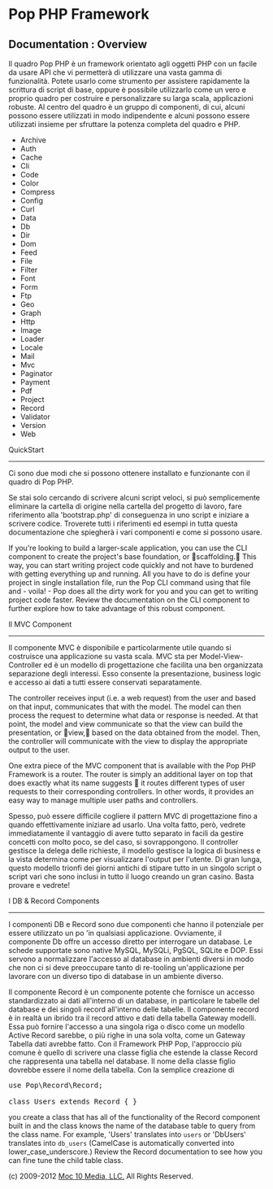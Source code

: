 Pop PHP Framework
=================

Documentation : Overview
------------------------

Il quadro Pop PHP è un framework orientato agli oggetti PHP con un facile da usare API che vi permetterà di utilizzare una vasta gamma di funzionalità. Potete usarlo come strumento per assistere rapidamente la scrittura di script di base, oppure è possibile utilizzarlo come un vero e proprio quadro per costruire e personalizzare su larga scala, applicazioni robuste. Al centro del quadro è un gruppo di componenti, di cui, alcuni possono essere utilizzati in modo indipendente e alcuni possono essere utilizzati insieme per sfruttare la potenza completa del quadro e PHP.


* Archive
* Auth
* Cache
* Cli
* Code
* Color
* Compress
* Config
* Curl
* Data
* Db
* Dir
* Dom
* Feed
* File
* Filter
* Font
* Form
* Ftp
* Geo
* Graph
* Http
* Image
* Loader
* Locale
* Mail
* Mvc
* Paginator
* Payment
* Pdf
* Project
* Record
* Validator
* Version
* Web

QuickStart

----------

Ci sono due modi che si possono ottenere installato e funzionante con il quadro di Pop PHP.


Se stai solo cercando di scrivere alcuni script veloci, si può semplicemente eliminare la cartella di origine nella cartella del progetto di lavoro, fare riferimento alla 'bootstrap.php' di conseguenza in uno script e iniziare a scrivere codice. Troverete tutti i riferimenti ed esempi in tutta questa documentazione che spiegherà i vari componenti e come si possono usare.


If you're looking to build a larger-scale application, you can use the CLI component to create the project's base foundation, or scaffolding. This way, you can start writing project code quickly and not have to burdened with getting everything up and running. All you have to do is define your project in single installation file, run the Pop CLI command using that file and - voila! - Pop does all the dirty work for you and you can get to writing project code faster. Review the documentation on the CLI component to further explore how to take advantage of this robust component.

Il MVC Component

-----------------

Il componente MVC è disponibile e particolarmente utile quando si costruisce una applicazione su vasta scala. MVC sta per Model-View-Controller ed è un modello di progettazione che facilita una ben organizzata separazione degli interessi. Esso consente la presentazione, business logic e accesso ai dati a tutti essere conservati separatamente.


The controller receives input (i.e. a web request) from the user and based on that input, communicates that with the model. The model can then process the request to determine what data or response is needed. At that point, the model and view communicate so that the view can build the presentation, or view, based on the data obtained from the model. Then, the controller will communicate with the view to display the appropriate output to the user.

One extra piece of the MVC component that is available with the Pop PHP Framework is a router. The router is simply an additional layer on top that does exactly what its name suggests  it routes different types of user requests to their corresponding controllers. In other words, it provides an easy way to manage multiple user paths and controllers.

Spesso, può essere difficile cogliere il pattern MVC di progettazione fino a quando effettivamente iniziare ad usarlo. Una volta fatto, però, vedrete immediatamente il vantaggio di avere tutto separato in facili da gestire concetti con molto poco, se del caso, si sovrappongono. Il controller gestisce la delega delle richieste, il modello gestisce la logica di business e la vista determina come per visualizzare l'output per l'utente. Di gran lunga, questo modello trionfi dei giorni antichi di stipare tutto in un singolo script o script vari che sono inclusi in tutto il luogo creando un gran casino. Basta provare e vedrete!


I DB & Record Components

--------------------------

I componenti DB e Record sono due componenti che hanno il potenziale per essere utilizzato un po 'in qualsiasi applicazione. Ovviamente, il componente Db offre un accesso diretto per interrogare un database. Le schede supportate sono native MySQL, MySQLi, PgSQL, SQLite e DOP. Essi servono a normalizzare l'accesso al database in ambienti diversi in modo che non ci si deve preoccupare tanto di re-tooling un'applicazione per lavorare con un diverso tipo di database in un ambiente diverso.


Il componente Record è un componente potente che fornisce un accesso standardizzato ai dati all'interno di un database, in particolare le tabelle del database e dei singoli record all'interno delle tabelle. Il componente record è in realtà un ibrido tra il record attivo e dati della tabella Gateway modelli. Essa può fornire l'accesso a una singola riga o disco come un modello Active Record sarebbe, o più righe in una sola volta, come un Gateway Tabella dati avrebbe fatto. Con il Framework PHP Pop, l'approccio più comune è quello di scrivere una classe figlia che estende la classe Record che rappresenta una tabella nel database. Il nome della classe figlio dovrebbe essere il nome della tabella. Con la semplice creazione di


<pre>
use Pop\Record\Record;

class Users extends Record { }
</pre>

you create a class that has all of the functionality of the Record component built in and the class knows the name of the database table to query from the class name. For example,  'Users' translates into `users` or 'DbUsers' translates into `db_users` (CamelCase is automatically converted into lower_case_underscore.) Review the Record documentation to see how you can fine tune the child table class.

(c) 2009-2012 [Moc 10 Media, LLC.](http://www.moc10media.com) All Rights Reserved.
